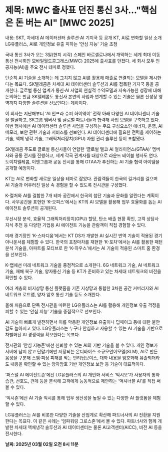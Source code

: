# **제목: MWC 출사표 던진 통신 3사…"핵심은 돈 버는 AI" [MWC 2025]**

  내용: SKT, 차세대 AI 데이터센터 솔루션·AI 기지국 등 공개 KT, AI로 변화할 일상 소개 LG유플러스, AI로 개인정보 유출 피하는 '안심 지능' 기술 초점

국내 통신 3사가 오는 3일(현지 시각) 스페인 바르셀로나에서 개막하는 세계 최대 이동통신 전시회인 모바일월드콩그레스(MWC) 2025에 출사표를 던졌다. 세 회사 모두 인공지능(AI)을 주요 전시 테마로 정했다. 

단순히 AI 기술을 소개하는 데 그치지 않고 AI를 활용해 매출로 연결되는 모델을 제시한다는 목표다. SK텔레콤은 차세대 AI 데이터센터 솔루션과 AI를 접목한 기지국 등을 공개한다. 글로벌 통신 업계가 통신·AI 사업의 현실적 수익모델과 지속가능한 성장에 대해 논의하는 만큼 SK텔레콤도 통신사 본연의 사업과 연계할 수 있는 기술은 물론 신성장 영역까지 다양한 솔루션을 선보인다는 계획이다.

이 회사는 지난해부터 ‘AI 인프라 슈퍼 하이웨이’ 전략 아래 다양한 AI 데이터센터 기술을 발굴하고, SK그룹 멤버사 및 글로벌 파트너들과 협력해 사업 모델을 구축하고 있다. 이번 행사에선 AI 데이터센터 솔루션 사업을 구성하는 주요 구성요소인 에너지, 운영, AI 메모리, 보안 관련 기술과 서비스를 선보인다. AI 데이터센터에 필요한 전력을 제어하는 기술, 액체 냉각 기술, 그래픽처리장치(GPU) 자원 관리 솔루션 등이 포함됐다.

SK텔레콤 주도로 글로벌 통신사들이 연합한 ‘글로벌 텔코 AI 얼라이언스(GTAA)’ 멤버사와 공동 전시를 진행하고, 세계 각국 관계자를 대상으로 라운드 테이블 행사도 연다. 도이치텔레콤, 이앤그룹과 공동 전시를 통해 GTAA가 추진하는 AI 기술 협력 아이템을 공개할 예정이다.

KT는 AI로 변화할 새로운 일상을 테마로 잡았다. 관람객들이 한국의 길거리를 걸으며 AI 기술과 어우러진 일상 속 경험을 할 수 있도록 전시관을 구성했다. 

K-컬처와 AI를 결합한 7개 테마 공간에서 한국의 첨단 기술과 문화를 알린다는 계획이다. 사무공간을 표현한 ‘K-오피스’에서는 KT의 AI 모델을 활용해 업무 효율화를 돕는 AI 에이전트 솔루션이 공개된다. 

무선시장 분석, 효율적 그래픽처리장치(GPU) 할당, 탄소 배출 현황 확인, 고객 상담사 지식 추천 등 다양한 기업용 AI 에이전트 기능을 관람객이 직접 경험할 수 있다.

미래 경기장인 ‘K-스타디움’에서는 KT DS가 개발한 AI 실시간 번역 기술이 적용된 경기 아나운서를 체험할 수 있다. 한국의 포장마차를 재현한 ‘K-포차’에서는 AI를 활용한 패턴 분석 기술을, 아파트를 모티브로 한 ‘K-하우스’에서는 AI 기술이 적용된 스마트 홈 환경을 선보인다.

K-랩에선 미래 네트워크 기술을 중점적으로 소개한다. 6G 네트워크 기술, AI 네트워크 기술, 재해 복구 기술, 양자통신 기술 등 KT가 준비하고 있는 차세대 네트워크의 비전을 확인할 수 있다. 

여러 계층의 비지상망 통신 플랫폼을 기존 지상망과 통합한 3차원 공간 커버리지와 AI 네트워크 로드맵, 양자 암호 통신 기술 등도 소개한다.

올해 처음으로 단독 전시관을 마련한 LG유플러스는 AI를 활용해 개인정보 유출 걱정을 피할 수 있는 ‘안심 지능’ 기술을 중점적으로 선보인다. 

AI 기술이 빠르게 발전하면서 이를 악용한 개인정보 유출이나 딥페이크 등에 대한 불안감도 높아지고 있다. LG유플러스는 누구나 안심하고 사용할 수 있는 AI 기술을 기반으로 차별화된 AI 경쟁력을 확보한다는 목표다.

전시관의 ‘안심 지능존’에선 신뢰할 수 있는 AI의 기반 기술을 볼 수 있다. 개인 정보가 서버에 남지 않고 단말기에만 저장되는 온디바이스 소규모언어모델(SLM), AI로 만든 음성을 구분해 스팸·피싱 피해를 막는 안티딥보이스, 대화 내용을 암호화해 유출되더라도 내용을 확인할 수 있는 양자암호 기반 개인정보 보안 등 기술이 대표적이다.

‘퍼스널 AI 에이전트존’에선 LG유플러스의 AI 개인화 서비스 ‘익시오’가 사용자의 통화 습관, 선호도, 관계 등을 분석해 고객에게 능동적으로 제안하는 ‘액셔너블 AI’를 직접 써볼 수 있다. 

‘익시존’에선 AI 기술 익시를 통해 업무 생산성을 높일 수 있는 다양한 AI 플랫폼을 체험할 수 있다.

LG유플러스는 AI를 비롯한 다양한 기술을 산업계로 확산해 파트너사의 AI 전환을 지원한다는 목표다. 이 같은 사례는 ‘임파워링 그로스존’에서 볼 수 있다. 파트너사와 함께 개발한 차세대 액체냉각 솔루션과 AI 데이터센터는 물론 AI고객센터(AICC), 비전 AI 등을 전시한다.

  **날짜: 2025년 03월 02일 오전 8시 11분**